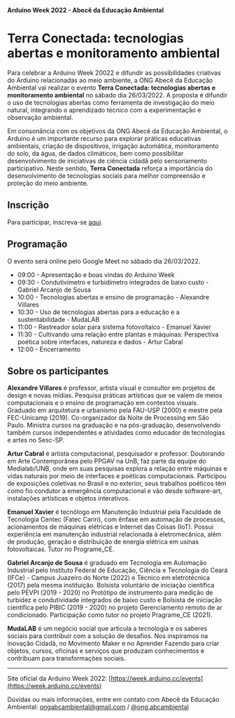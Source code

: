 **Arduino Week 2022 - Abecê da Educação Ambiental**
# Terra Conectada: tecnologias abertas e monitoramento ambiental

Para celebrar a Arduino Week 20022 e difundir as possibilidades criativas do Arduino relacionadas ao meio ambiente, a ONG Abecê da Educação Ambiental vai realizar o evento **Terra Conectada: tecnologias abertas e monitoramento ambiental** no sábado dia 26/03/2022. A proposta é difundir o uso de tecnologias abertas como ferramenta de investigação do meio natural, integrando o aprendizado técnico com a experimentação e observação ambiental. 

Em consonância com os objetivos da ONG Abecê da Educação Ambiental, o Arduino é um importante recurso para explorar práticas educativas ambientais, criação de dispositivos, irrigação automática, monitoramento do solo, da água, de dados climáticos, bem como possibilitar desenvolvimento de iniciativas de ciência cidadã pelo sensoriamento participativo. Neste sentido, **Terra Conectada** reforça a importância do desenvolvimento de tecnologias sociais para melhor compreensão e proteção do meio ambiente. 

## Inscrição

Para participar, inscreva-se [aqui](https://docs.google.com/forms/d/e/1FAIpQLScaPpW16FcdkYCClcYDY00NW6ylxixAA51H_mBS250NJfQYAQ/viewform).

## Programação

O evento será online pelo Google Meet no sábado dia 26/03/2022.

- 09:00 - Apresentação e boas vindas do Arduino Week
- 09:30 - Condutivímetro e turbidímetro integrados de baixo custo - Gabriel Arcanjo de Sousa
- 10:00 - Tecnologias abertas e ensino de programação - Alexandre Villares 
- 10:30 - Uso de tecnologias abertas para a educação e a sustentabilidade - MudaLAB
- 11:00 - Rastreador solar para sistema fotovoltaico - Emanuel Xavier
- 11:30 - Cultivando uma relação entre plantas e máquinas: Perspectiva poética sobre interfaces, natureza e dados  - Artur Cabral
- 12:00 - Encerramento

## Sobre os participantes

**Alexandre Villares** é professor, artista visual e consultor em projetos de design e novas mídias. Pesquisa práticas artísticas que se valem de meios computacionais e o ensino de programação em contextos visuais. Graduado em arquitetura e urbanismo pela FAU-USP (2000) e mestre pela FEC-Unicamp (2019). Co-organizador da Noite de Processing em São Paulo. Ministra cursos na graduação e na pós-graduação, desenvolvendo também cursos independentes e atividades como educador de tecnologias e artes no Sesc-SP.

**Artur Cabral** é artista computacional, pesquisador e professor. Doutorando em Arte Contemporânea pelo PPGAV na UnB, faz parte da equipe do Medialab/UNB, onde em suas pesquisas explora a relação entre máquinas e vidas naturais por meio de interfaces e poéticas computacionais. Participou de exposições coletivas no Brasil e no exterior, seus trabalhos poéticos têm como fio condutor a emergência computacional e vão desde software-art, instalações artísticas e objetos interativos.

**Emanuel Xavier** é tecnólogo em Manutenção Industrial pela Faculdade de Tecnologia Centec (Fatec Cariri), com ênfase em automação de processos, acionamentos de máquinas elétricas e Internet das Coisas (IoT). Possui experiência em manutenção industrial relacionada à eletromecânica, além de produção, geração e distribuição de energia elétrica em usinas fotovoltaicas. Tutor no Programe_CE.

**Gabriel Arcanjo de Sousa** é graduado em Tecnologia em Automação Industrial pelo Instituto Federal de Educação, Ciência e Tecnologia do Ceará (IFCe) - Campus Juazeiro do Norte (2022) e Técnico em eletrotécnica (2017) pela mesma instituição. Bolsista voluntário de iniciação científica pelo PEVPI (2019 - 2020) no Protótipo de instrumento para medição de turbidez e condutividade integrados de baixo custo e Bolsista de iniciação científica pelo PIBIC (2019 - 2020) no projeto Gerenciamento remoto de ar condicionado. Participação como tutor no projeto Pragrame_CE (2021).

**MudaLAB** é um negócio social que articula a tecnologia e os saberes sociais para contribuir com a solução de desafios. Nos inspiramos na Inovação Cidadã, no Movimento Maker e no Aprender Fazendo para criar objetos, cursos, oficinas e serviços que produzam conhecimentos e contribuam para transformações sociais.

---

Site oficial da Arduino Week 2022: [https://week.arduino.cc/events](https://week.arduino.cc/events)

Dúvidas ou mais informações, entre em contato com Abecê da Educação Ambiental: ongabcambiental@gmail.com / [@ong.abcambiental](https://www.instagram.com/ong.abcambiental)


